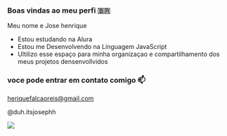 ### Boas vindas ao meu perfi 🇧🇷

Meu nome e Jose henrique 

- Estou estudando na Alura 
- Estou me Desenvolvendo na Linguagem JavaScript
- Ultilizo esse espaço para minha organizaçao e compartilhamento dos meus projetos densenvollvidos 

### voce pode entrar em contato comigo 📫

heriquefalcaoreis@gmail.com

@duh.itsjosephh

![](https://media.tenor.com/p8gfSVD9BowAAAAM/zoro-one-piece.gif)
